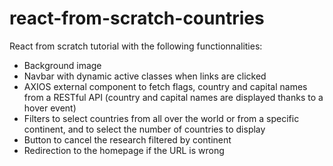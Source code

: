 # react-from-scratch-countries
React from scratch tutorial with the following functionnalities:
- Background image
- Navbar with dynamic active classes when links are clicked
- AXIOS external component to fetch flags, country and capital names from a RESTful API (country and capital names are displayed thanks to a hover event)
- Filters to select countries from all over the world or from a specific continent, and to select the number of countries to display
- Button to cancel the research filtered by continent
- Redirection to the homepage if the URL is wrong

